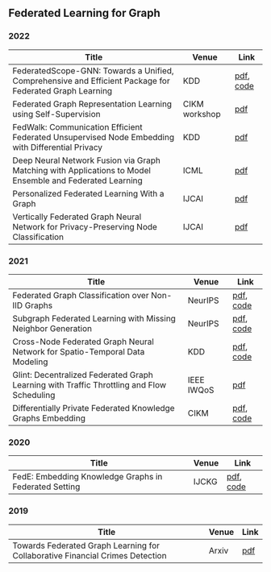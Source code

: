 ## Federated Learning for Graph

### 2022

| Title                                                        | Venue         | Link                                                         |
| ------------------------------------------------------------ | ------------- | ------------------------------------------------------------ |
| FederatedScope-GNN: Towards a Unified, Comprehensive and Efficient Package for Federated Graph Learning | KDD           | [pdf](https://dl.acm.org/doi/abs/10.1145/3534678.3539112), [code](https://github.com/alibaba/FederatedScope/tree/master/federatedscope/gfl) |
| Federated Graph Representation Learning using Self-Supervision | CIKM workshop | [pdf](https://arxiv.org/pdf/2210.15120.pdf)                  |
| FedWalk: Communication Efficient Federated Unsupervised Node Embedding with Differential Privacy | KDD           | [pdf](https://arxiv.org/pdf/2205.15896v2.pdf)                |
| Deep Neural Network Fusion via Graph Matching with Applications to Model Ensemble and Federated Learning | ICML          | [pdf](https://proceedings.mlr.press/v162/liu22k/liu22k.pdf)  |
| Personalized Federated Learning With a Graph                 | IJCAI         | [pdf](https://www.ijcai.org/proceedings/2022/0357.pdf)       |
| Vertically Federated Graph Neural Network for Privacy-Preserving Node Classification | IJCAI         | [pdf](https://www.ijcai.org/proceedings/2022/0272.pdf)       |

### 2021

| Title                                                        | Venue      | Link                                                         |
| ------------------------------------------------------------ | ---------- | ------------------------------------------------------------ |
| Federated Graph Classification over Non-IID Graphs           | NeurIPS    | [pdf](https://proceedings.neurips.cc//paper/2021/file/9c6947bd95ae487c81d4e19d3ed8cd6f-Paper.pdf), [code](https://github.com/Oxfordblue7/GCFL) |
| Subgraph Federated Learning with Missing Neighbor Generation | NeurIPS    | [pdf](http://proceedings.neurips.cc/paper/2021/file/34adeb8e3242824038aa65460a47c29e-Paper.pdf), [code](https://github.com/zkhku/fedsage) |
| Cross-Node Federated Graph Neural Network for Spatio-Temporal Data Modeling | KDD        | [pdf](https://arxiv.org/pdf/2106.05223v1.pdf), [code](https://github.com/mengcz13/KDD2021_CNFGNN) |
| Glint: Decentralized Federated Graph Learning with Traffic Throttling and Flow Scheduling | IEEE IWQoS | [pdf](https://ieeexplore.ieee.org/abstract/document/9521331) |
| Differentially Private Federated Knowledge Graphs Embedding  | CIKM       | [pdf](https://arxiv.org/pdf/2105.07615v2.pdf), [code](https://github.com/HKUST-KnowComp/FKGE) |

### 2020

| Title                                                 | Venue | Link                                                         |
| ----------------------------------------------------- | ----- | ------------------------------------------------------------ |
| FedE: Embedding Knowledge Graphs in Federated Setting | IJCKG | [pdf](https://dl.acm.org/doi/fullHtml/10.1145/3502223.3502233), [code](https://github.com/zjukg/FedE) |

### 2019

| Title                                                        | Venue | Link                                          |
| ------------------------------------------------------------ | ----- | --------------------------------------------- |
| Towards Federated Graph Learning for Collaborative Financial Crimes Detection | Arxiv | [pdf](https://arxiv.org/pdf/1909.12946v2.pdf) |
